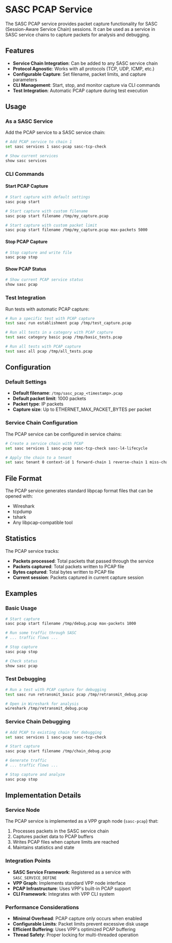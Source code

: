 # SASC PCAP Service

The SASC PCAP service provides packet capture functionality for SASC (Session-Aware Service Chain) sessions. It can be used as a service in SASC service chains to capture packets for analysis and debugging.

## Features

- **Service Chain Integration**: Can be added to any SASC service chain
- **Protocol Agnostic**: Works with all protocols (TCP, UDP, ICMP, etc.)
- **Configurable Capture**: Set filename, packet limits, and capture parameters
- **CLI Management**: Start, stop, and monitor capture via CLI commands
- **Test Integration**: Automatic PCAP capture during test execution

## Usage

### As a SASC Service

Add the PCAP service to a SASC service chain:

```bash
# Add PCAP service to chain 1
set sasc services 1 sasc-pcap sasc-tcp-check

# Show current services
show sasc services
```

### CLI Commands

#### Start PCAP Capture

```bash
# Start capture with default settings
sasc pcap start

# Start capture with custom filename
sasc pcap start filename /tmp/my_capture.pcap

# Start capture with custom packet limit
sasc pcap start filename /tmp/my_capture.pcap max-packets 5000
```

#### Stop PCAP Capture

```bash
# Stop capture and write file
sasc pcap stop
```

#### Show PCAP Status

```bash
# Show current PCAP service status
show sasc pcap
```

### Test Integration

Run tests with automatic PCAP capture:

```bash
# Run a specific test with PCAP capture
test sasc run establishment pcap /tmp/test_capture.pcap

# Run all tests in a category with PCAP capture
test sasc category basic pcap /tmp/basic_tests.pcap

# Run all tests with PCAP capture
test sasc all pcap /tmp/all_tests.pcap
```

## Configuration

### Default Settings

- **Default filename**: `/tmp/sasc_pcap_<timestamp>.pcap`
- **Default packet limit**: 1000 packets
- **Packet type**: IP packets
- **Capture size**: Up to ETHERNET_MAX_PACKET_BYTES per packet

### Service Chain Configuration

The PCAP service can be configured in service chains:

```bash
# Create a service chain with PCAP
set sasc services 1 sasc-pcap sasc-tcp-check sasc-l4-lifecycle

# Apply the chain to a tenant
set sasc tenant 0 context-id 1 forward-chain 1 reverse-chain 1 miss-chain 0
```

## File Format

The PCAP service generates standard libpcap format files that can be opened with:

- Wireshark
- tcpdump
- tshark
- Any libpcap-compatible tool

## Statistics

The PCAP service tracks:

- **Packets processed**: Total packets that passed through the service
- **Packets captured**: Total packets written to PCAP file
- **Bytes captured**: Total bytes written to PCAP file
- **Current session**: Packets captured in current capture session

## Examples

### Basic Usage

```bash
# Start capture
sasc pcap start filename /tmp/debug.pcap max-packets 1000

# Run some traffic through SASC
# ... traffic flows ...

# Stop capture
sasc pcap stop

# Check status
show sasc pcap
```

### Test Debugging

```bash
# Run a test with PCAP capture for debugging
test sasc run retransmit_basic pcap /tmp/retransmit_debug.pcap

# Open in Wireshark for analysis
wireshark /tmp/retransmit_debug.pcap
```

### Service Chain Debugging

```bash
# Add PCAP to existing chain for debugging
set sasc services 1 sasc-pcap sasc-tcp-check

# Start capture
sasc pcap start filename /tmp/chain_debug.pcap

# Generate traffic
# ... traffic flows ...

# Stop capture and analyze
sasc pcap stop
```

## Implementation Details

### Service Node

The PCAP service is implemented as a VPP graph node (`sasc-pcap`) that:

1. Processes packets in the SASC service chain
2. Captures packet data to PCAP buffers
3. Writes PCAP files when capture limits are reached
4. Maintains statistics and state

### Integration Points

- **SASC Service Framework**: Registered as a service with `SASC_SERVICE_DEFINE`
- **VPP Graph**: Implements standard VPP node interface
- **PCAP Infrastructure**: Uses VPP's built-in PCAP support
- **CLI Framework**: Integrates with VPP CLI system

### Performance Considerations

- **Minimal Overhead**: PCAP capture only occurs when enabled
- **Configurable Limits**: Packet limits prevent excessive disk usage
- **Efficient Buffering**: Uses VPP's optimized PCAP buffering
- **Thread Safety**: Proper locking for multi-threaded operation